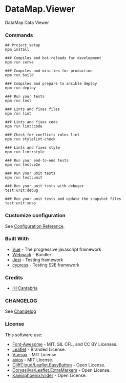 # DataMap.Viewer


DataMap Data Viewer

### Commands

```
## Project setup
npm install

### Compiles and hot-reloads for development
npm run serve

### Compiles and minifies for production
npm run build

### Compiles and prepare to ansible deploy
npm run deploy

### Run your tests
npm run test

### Lints and fixes files
npm run lint

### Lints and fixes code
npm run lint:code

### Check for conflicts rules lint
npm run stylelint-check

### Lints and fixes style
npm run lint:style

### Run your end-to-end tests
npm run test:e2e

### Run your unit tests
npm run test:unit

### Run your unit tests with debuger
test:unit:debug

### Run your unit tests and update the snapshot files
test:unit:snap
```

### Customize configuration
See [Configuration Reference](https://cli.vuejs.org/config/).

###  Built With

- [Vue](https://vuejs.org/) - The progressive javascript framework
- [Webpack](https://webpack.js.org/) - Bundler
- [Jest](https://jestjs.io/) - Testing framework
- [cypress](https://www.cypress.io/) - Testing E2E framework

###  Credits

- [IH Cantabria](https://github.com/IHCantabria)

###  CHANGELOG

See  [Changelog](http://git.ihcantabria.com:3000/IT/Eclisea.Viewer/wiki/_pages)

### License

This software use:

- [Font-Awesome](https://fontawesome.com/) - MIT, SIL OFL, and CC BY Licenses.
- [Leaflet](https://leafletjs.com/) - Branded License.
- [Vuesax](https://lusaxweb.github.io/vuesax/) - MIT License.
- [axios](https://github.com/axios/axios) - MIT License.
- [CliffCloud/Leaflet.EasyButton](https://github.com/CliffCloud/Leaflet.EasyButton) - Open License.
- [Coryasilva/Leaflet.ExtraMarkers](https://github.com/coryasilva/Leaflet.ExtraMarkers) - Open License.
- [Kawisphoenix/vlider](https://github.com/kawisphoenix/vlider) - Open License.


